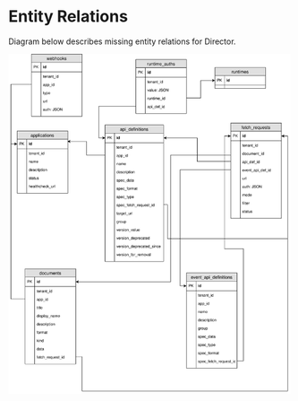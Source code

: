 # Entity Relations

Diagram below describes missing entity relations for Director.

![](./assets/entity_diagram.svg)